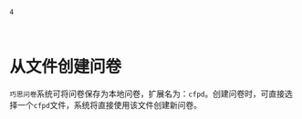 ```index
4
```
```tag

```
```summary

```

# 从文件创建问卷

`巧思问卷`系统可将问卷保存为本地问卷，扩展名为：`cfpd`。创建问卷时，可直接选择一个`cfpd`文件，系统将直接使用该文件创建新问卷。


